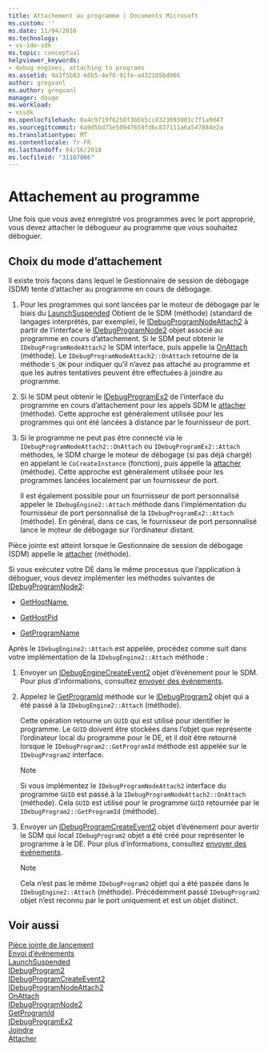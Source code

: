 ```yaml
---
title: Attachement au programme | Documents Microsoft
ms.custom: ''
ms.date: 11/04/2016
ms.technology:
- vs-ide-sdk
ms.topic: conceptual
helpviewer_keywords:
- debug engines, attaching to programs
ms.assetid: 9a3f5b83-60b5-4ef0-91fe-a432105bd066
author: gregvanl
ms.author: gregvanl
manager: douge
ms.workload:
- vssdk
ms.openlocfilehash: 0a4c9719f6258f3bbb5cc8323693001c7f1a9d47
ms.sourcegitcommit: 6a9d5bd75e50947659fd6c837111a6a547884e2a
ms.translationtype: MT
ms.contentlocale: fr-FR
ms.lasthandoff: 04/16/2018
ms.locfileid: "31107866"
---
```

# <a name="attaching-to-the-program"></a>Attachement au programme
Une fois que vous avez enregistré vos programmes avec le port approprié, vous devez attacher le débogueur au programme que vous souhaitez déboguer.  
  
## <a name="choosing-how-to-attach"></a>Choix du mode d’attachement  
 Il existe trois façons dans lequel le Gestionnaire de session de débogage (SDM) tente d’attacher au programme en cours de débogage.  
  
1.  Pour les programmes qui sont lancées par le moteur de débogage par le biais du [LaunchSuspended](../../extensibility/debugger/reference/idebugenginelaunch2-launchsuspended.md) Obtient de le SDM (méthode) (standard de langages interprétés, par exemple), le [IDebugProgramNodeAttach2](../../extensibility/debugger/reference/idebugprogramnodeattach2.md) à partir de l’interface le [IDebugProgramNode2](../../extensibility/debugger/reference/idebugprogramnode2.md) objet associé au programme en cours d’attachement. Si le SDM peut obtenir le `IDebugProgramNodeAttach2` le SDM interface, puis appelle la [OnAttach](../../extensibility/debugger/reference/idebugprogramnodeattach2-onattach.md) (méthode). Le `IDebugProgramNodeAttach2::OnAttach` retourne de la méthode `S_OK` pour indiquer qu’il n’avez pas attaché au programme et que les autres tentatives peuvent être effectuées à joindre au programme.  
  
2.  Si le SDM peut obtenir le [IDebugProgramEx2](../../extensibility/debugger/reference/idebugprogramex2.md) de l’interface du programme en cours d’attachement pour les appels SDM le [attacher](../../extensibility/debugger/reference/idebugprogramex2-attach.md) (méthode). Cette approche est généralement utilisée pour les programmes qui ont été lancées à distance par le fournisseur de port.  
  
3.  Si le programme ne peut pas être connecté via le `IDebugProgramNodeAttach2::OnAttach` ou `IDebugProgramEx2::Attach` méthodes, le SDM charge le moteur de débogage (si pas déjà chargé) en appelant le `CoCreateInstance` (fonction), puis appelle la [attacher](../../extensibility/debugger/reference/idebugengine2-attach.md) (méthode). Cette approche est généralement utilisée pour les programmes lancées localement par un fournisseur de port.  
  
     Il est également possible pour un fournisseur de port personnalisé appeler le `IDebugEngine2::Attach` méthode dans l’implémentation du fournisseur de port personnalisé de la `IDebugProgramEx2::Attach` (méthode). En général, dans ce cas, le fournisseur de port personnalisé lance le moteur de débogage sur l’ordinateur distant.  
  
 Pièce jointe est atteint lorsque le Gestionnaire de session de débogage (SDM) appelle le [attacher](../../extensibility/debugger/reference/idebugengine2-attach.md) (méthode).  
  
 Si vous exécutez votre DE dans le même processus que l’application à déboguer, vous devez implémenter les méthodes suivantes de [IDebugProgramNode2](../../extensibility/debugger/reference/idebugprogramnode2.md):  
  
-   [GetHostName](../../extensibility/debugger/reference/idebugprogramnode2-gethostname.md),  
  
-   [GetHostPid](../../extensibility/debugger/reference/idebugprogramnode2-gethostpid.md)  
  
-   [GetProgramName](../../extensibility/debugger/reference/idebugprogramnode2-getprogramname.md)  
  
 Après le `IDebugEngine2::Attach` est appelée, procédez comme suit dans votre implémentation de la `IDebugEngine2::Attach` méthode :  
  
1.  Envoyer un [IDebugEngineCreateEvent2](../../extensibility/debugger/reference/idebugenginecreateevent2.md) objet d’événement pour le SDM. Pour plus d’informations, consultez [envoyer des événements](../../extensibility/debugger/sending-events.md).  
  
2.  Appelez le [GetProgramId](../../extensibility/debugger/reference/idebugprogram2-getprogramid.md) méthode sur le [IDebugProgram2](../../extensibility/debugger/reference/idebugprogram2.md) objet qui a été passé à la `IDebugEngine2::Attach` (méthode).  
  
     Cette opération retourne un `GUID` qui est utilisé pour identifier le programme. Le `GUID` doivent être stockées dans l’objet que représente l’ordinateur local du programme pour le DE, et il doit être retourné lorsque le `IDebugProgram2::GetProgramId` méthode est appelée sur le `IDebugProgram2` interface.  
  
    > [!NOTE]
    >  Si vous implémentez le `IDebugProgramNodeAttach2` interface du programme `GUID` est passé à la `IDebugProgramNodeAttach2::OnAttach` (méthode). Cela `GUID` est utilisé pour le programme `GUID` retournée par le `IDebugProgram2::GetProgramId` (méthode).  
  
3.  Envoyer un [IDebugProgramCreateEvent2](../../extensibility/debugger/reference/idebugprogramcreateevent2.md) objet d’événement pour avertir le SDM qui local `IDebugProgram2` objet a été créé pour représenter le programme à le DE. Pour plus d’informations, consultez [envoyer des événements](../../extensibility/debugger/sending-events.md).  
  
    > [!NOTE]
    >  Cela n’est pas le même `IDebugProgram2` objet qui a été passée dans le `IDebugEngine2::Attach` (méthode). Précédemment passé `IDebugProgram2` objet n’est reconnu par le port uniquement et est un objet distinct.  
  
## <a name="see-also"></a>Voir aussi  
 [Pièce jointe de lancement](../../extensibility/debugger/launch-based-attachment.md)   
 [Envoi d’événements](../../extensibility/debugger/sending-events.md)   
 [LaunchSuspended](../../extensibility/debugger/reference/idebugenginelaunch2-launchsuspended.md)   
 [IDebugProgram2](../../extensibility/debugger/reference/idebugprogram2.md)   
 [IDebugProgramCreateEvent2](../../extensibility/debugger/reference/idebugprogramcreateevent2.md)   
 [IDebugProgramNodeAttach2](../../extensibility/debugger/reference/idebugprogramnodeattach2.md)   
 [OnAttach](../../extensibility/debugger/reference/idebugprogramnodeattach2-onattach.md)   
 [IDebugProgramNode2](../../extensibility/debugger/reference/idebugprogramnode2.md)   
 [GetProgramId](../../extensibility/debugger/reference/idebugprogram2-getprogramid.md)   
 [IDebugProgramEx2](../../extensibility/debugger/reference/idebugprogramex2.md)   
 [Joindre](../../extensibility/debugger/reference/idebugprogramex2-attach.md)   
 [Attacher](../../extensibility/debugger/reference/idebugengine2-attach.md)